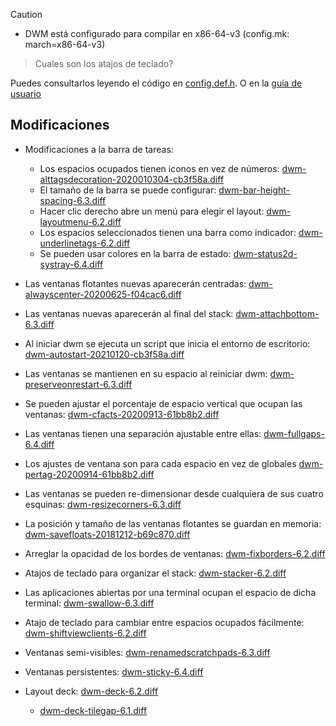 > [!CAUTION]
> - DWM está configurado para compilar en x86-64-v3 (config.mk: march=x86-64-v3)

> Cuales son los atajos de teclado?

Puedes consultarlos leyendo el código en [config.def.h](https://github.com/aleister888/artixRC-dotfiles/blob/main/dwm/config.def.h). O en la [guía de usuario](https://github.com/aleister888/artixRC-dotfiles/blob/main/assets/pdf/help.pdf)

## Modificaciones

- Modificaciones a la barra de tareas:
    - Los espacios ocupados tienen iconos en vez de números: [dwm-alttagsdecoration-2020010304-cb3f58a.diff](http://dwm.suckless.org/patches/alttagsdecoration/dwm-alttagsdecoration-2020010304-cb3f58a.diff)
    - El tamaño de la barra se puede configurar: [dwm-bar-height-spacing-6.3.diff](http://dwm.suckless.org/patches/bar_height/dwm-bar-height-spacing-6.3.diff)
    - Hacer clic derecho abre un menú para elegir el layout: [dwm-layoutmenu-6.2.diff](http://dwm.suckless.org/patches/layoutmenu/dwm-layoutmenu-6.2.diff)
    - Los espacios seleccionados tienen una barra como indicador: [dwm-underlinetags-6.2.diff](http://dwm.suckless.org/patches/underlinetags/dwm-underlinetags-6.2.diff)
    - Se pueden usar colores en la barra de estado: [dwm-status2d-systray-6.4.diff](https://dwm.suckless.org/patches/status2d/dwm-status2d-6.3.diff)
- Las ventanas flotantes nuevas aparecerán centradas: [dwm-alwayscenter-20200625-f04cac6.diff](http://dwm.suckless.org/patches/alwayscenter/dwm-alwayscenter-20200625-f04cac6.diff)
- Las ventanas nuevas aparecerán al final del stack: [dwm-attachbottom-6.3.diff](http://dwm.suckless.org/patches/attachbottom/dwm-attachbottom-6.3.diff)

- Al iniciar dwm se ejecuta un script que inicia el entorno de escritorio: [dwm-autostart-20210120-cb3f58a.diff](http://dwm.suckless.org/patches/autostart/dwm-autostart-20210120-cb3f58a.diff)
- Las ventanas se mantienen en su espacio al reiniciar dwm: [dwm-preserveonrestart-6.3.diff](http://dwm.suckless.org/patches/preserveonrestart/dwm-preserveonrestart-6.3.diff)
- Se pueden ajustar el porcentaje de espacio vertical que ocupan las ventanas: [dwm-cfacts-20200913-61bb8b2.diff](http://dwm.suckless.org/patches/cfacts/dwm-cfacts-20200913-61bb8b2.diff)
- Las ventanas tienen una separación ajustable entre ellas: [dwm-fullgaps-6.4.diff](http://dwm.suckless.org/patches/fullgaps/dwm-fullgaps-6.4.diff)
- Los ajustes de ventana son para cada espacio en vez de globales [dwm-pertag-20200914-61bb8b2.diff](http://dwm.suckless.org/patches/pertag/dwm-pertag-20200914-61bb8b2.diff)
- Las ventanas se pueden re-dimensionar desde cualquiera de sus cuatro esquinas: [dwm-resizecorners-6.3.diff](https://github.com/bakkeby/patches/blob/master/dwm/dwm-resizecorners-6.3.diff)
- La posición y tamaño de las ventanas flotantes se guardan en memoria: [dwm-savefloats-20181212-b69c870.diff](http://dwm.suckless.org/patches/save_floats/dwm-savefloats-20181212-b69c870.diff)
- Arreglar la opacidad de los bordes de ventanas: [dwm-fixborders-6.2.diff](https://dwm.suckless.org/patches/alpha/dwm-fixborders-6.2.diff)
- Atajos de teclado para organizar el stack: [dwm-stacker-6.2.diff](https://dwm.suckless.org/patches/stacker/dwm-stacker-6.2.diff)
- Las aplicaciones abiertas por una terminal ocupan el espacio de dicha terminal: [dwm-swallow-6.3.diff](https://dwm.suckless.org/patches/swallow/dwm-swallow-6.3.diff)
- Atajo de teclado para cambiar entre espacios ocupados fácilmente: [dwm-shiftviewclients-6.2.diff](https://github.com/bakkeby/patches/blob/master/dwm/dwm-shiftviewclients-6.2.diff)
- Ventanas semi-visibles: [dwm-renamedscratchpads-6.3.diff](https://github.com/bakkeby/patches/blob/master/dwm/dwm-renamedscratchpads-6.3.diff)
- Ventanas persistentes: [dwm-sticky-6.4.diff](http://dwm.suckless.org/patches/sticky/dwm-sticky-6.4.diff)
- Layout deck: [dwm-deck-6.2.diff](http://dwm.suckless.org/patches/deck/dwm-deck-6.2.diff)
  - [dwm-deck-tilegap-6.1.diff](http://dwm.suckless.org/patches/deck/dwm-deck-tilegap-6.1.diff)
